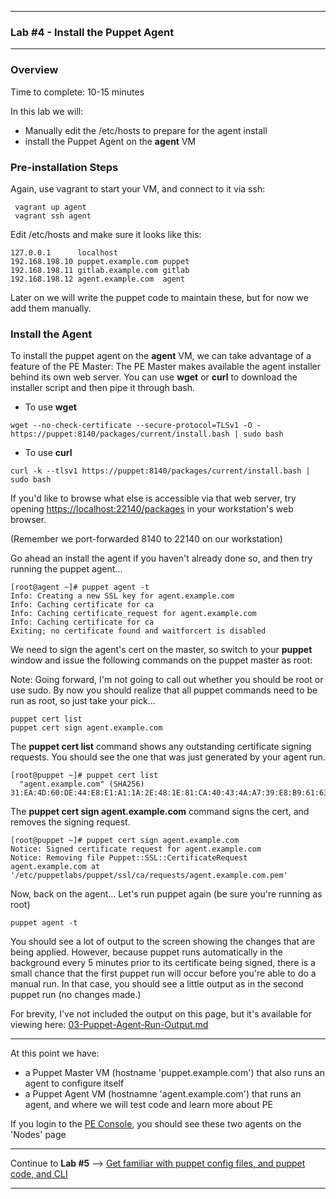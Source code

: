 
---

### Lab #4 - Install the Puppet Agent ###

---

### Overview ###

Time to complete:  10-15 minutes

In this lab we will:
-  Manually edit the /etc/hosts to prepare for the agent install
-  install the Puppet Agent on the **agent** VM

### Pre-installation Steps ###

Again, use vagrant to start your VM, and connect to it via ssh:

     vagrant up agent
     vagrant ssh agent

Edit /etc/hosts and make sure it looks like this:

    127.0.0.1      localhost
    192.168.198.10 puppet.example.com puppet
    192.168.198.11 gitlab.example.com gitlab
    192.168.198.12 agent.example.com  agent

Later on we will write the puppet code to maintain these, but for now we add them manually.

### Install the Agent ###

To install the puppet agent on the **agent** VM, we can take advantage of
a feature of the PE Master:  The PE Master makes available the agent installer
behind its own web server.  You can use **wget** or **curl** to download the
installer script and then pipe it through bash.

* To use **wget**

```
wget --no-check-certificate --secure-protocol=TLSv1 -O - https://puppet:8140/packages/current/install.bash | sudo bash
```

* To use **curl**

```
curl -k --tlsv1 https://puppet:8140/packages/current/install.bash | sudo bash
```

If you'd like to browse what else is accessible via that web server, try
opening <https://localhost:22140/packages> in your workstation's web browser.

(Remember we port-forwarded 8140 to 22140 on our workstation)

Go ahead an install the agent if you haven't already done so, and then
try running the puppet agent...

```
[root@agent ~]# puppet agent -t
Info: Creating a new SSL key for agent.example.com
Info: Caching certificate for ca
Info: Caching certificate_request for agent.example.com
Info: Caching certificate for ca
Exiting; no certificate found and waitforcert is disabled
```


We need to sign the agent's cert on the master, so switch to your **puppet**
window and issue the following commands on the puppet master as root:

Note:  Going forward, I'm not going to call out whether you should be root or use sudo.  By now you should realize that all puppet commands need to be run as root, so just take your pick...

```
puppet cert list
puppet cert sign agent.example.com
```

The **puppet cert list** command shows any outstanding certificate signing requests.  You should see the one that was just generated by your agent run.

```
[root@puppet ~]# puppet cert list
  "agent.example.com" (SHA256) 31:EA:4D:60:DE:44:E8:E1:A1:1A:2E:48:1E:81:CA:40:43:4A:A7:39:E8:B9:61:63:F3:0F:CF:2E:B7:CC:98:22
```
The **puppet cert sign agent.example.com** command signs the cert, and removes the signing request.

```
[root@puppet ~]# puppet cert sign agent.example.com
Notice: Signed certificate request for agent.example.com
Notice: Removing file Puppet::SSL::CertificateRequest agent.example.com at '/etc/puppetlabs/puppet/ssl/ca/requests/agent.example.com.pem'
```

Now, back on the agent... Let's run puppet again (be sure you're running as root)

```
puppet agent -t
```

You should see a lot of output to the screen showing the changes that are being applied.
However, because puppet runs automatically in the background every 5 minutes prior to
its certificate being signed, there is a small chance that the first puppet run will
occur before you're able to do a manual run.  In that case, you should see a little output
as in the second puppet run (no changes made.)

For brevity, I've not included the output on this page, but it's available for viewing
here: [03-Puppet-Agent-Run-Output.md](03-Puppet-Agent-Run-Output.md)

---

At this point we have:

- a Puppet Master VM (hostname 'puppet.example.com') that also runs an agent to configure itself
- a Puppet Agent VM (hostnamne 'agent.example.com') that runs an agent, and where we will test code and learn more about PE

If you login to the [PE Console](https://127.0.0.1:22443/nodes), you should see these two agents on the 'Nodes' page

---

Continue to **Lab #5** --> [Get familiar with puppet config files, and puppet code, and CLI](/share/05-Puppet-Config-and-Code.md)

---

